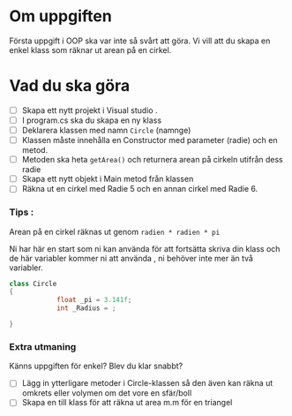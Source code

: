 # Om uppgiften

Första uppgift i OOP ska var inte så svårt att göra. Vi vill att du skapa en enkel klass som räknar ut arean på en cirkel. 

# Vad du ska göra

- [ ]  Skapa ett nytt projekt i Visual studio .
- [ ]  I program.cs ska du skapa en ny klass
- [ ]  Deklarera klassen med namn `Circle` (namnge)
- [ ]  Klassen måste innehålla en Constructor med parameter (radie) och en metod.
- [ ]  Metoden ska heta `getArea()` och returnera arean på cirkeln utifrån dess radie
- [ ]  Skapa ett nytt objekt i Main metod från klassen
- [ ]  Räkna ut en cirkel med Radie 5 och en annan cirkel med Radie 6.

### Tips :

Arean på en cirkel räknas ut genom `radien * radien * pi`

Ni har här en start som ni kan använda för att fortsätta skriva din klass och de här variabler kommer ni att använda , ni behöver inte mer än två variabler.

```csharp
class Circle 
{
			float _pi = 3.141f;
			int _Radius = ;

}
```

### Extra utmaning

Känns uppgiften för enkel? Blev du klar snabbt?

- [ ]  Lägg in ytterligare metoder i Circle-klassen så den även kan räkna ut omkrets eller volymen om det vore en sfär/boll
- [ ]  Skapa en till klass för att räkna ut area m.m för en triangel
